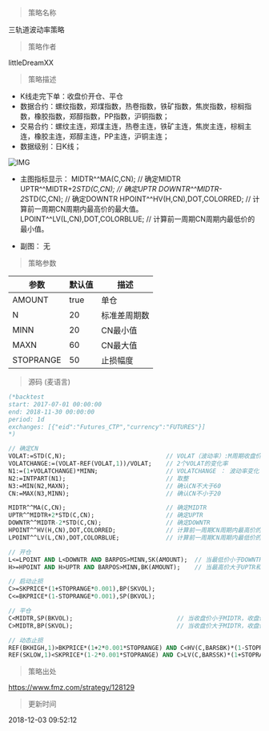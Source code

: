 
> 策略名称

三轨道波动率策略

> 策略作者

littleDreamXX

> 策略描述

- K线走完下单：收盘价开仓、平仓
- 数据合约：螺纹指数，郑煤指数，热卷指数，铁矿指数，焦炭指数，棕榈指数，橡胶指数，郑醇指数，PP指数，沪铜指数；
- 交易合约：螺纹主连，郑煤主连，热卷主连，铁矿主连，焦炭主连，棕榈主连，橡胶主连，郑醇主连，PP主连，沪铜主连；
- 数据级别：日K线；

![IMG](https://www.fmz.com/upload/asset/785c3a0e4e8c164bc831b05dcdc355a3.png)

- 主图指标显示：
   MIDTR^^MA(C,CN);                                        // 确定MIDTR
   UPTR^^MIDTR+2*STD(C,CN);                       // 确定UPTR
   DOWNTR^^MIDTR-2*STD(C,CN);                  // 确定DOWNTR
   HPOINT^^HV(H,CN),DOT,COLORRED;          // 计算前一周期CN周期内最高价的最大值。
   LPOINT^^LV(L,CN),DOT,COLORBLUE;          // 计算前一周期CN周期内最低价的最小值。

- 副图：
  无

> 策略参数



|参数|默认值|描述|
|----|----|----|
|AMOUNT|true|单仓|
|N|20|标准差周期数|
|MINN|20|CN最小值|
|MAXN|60|CN最大值|
|STOPRANGE|50|止损幅度|


> 源码 (麦语言)

``` pascal
(*backtest
start: 2017-07-01 00:00:00
end: 2018-11-30 00:00:00
period: 1d
exchanges: [{"eid":"Futures_CTP","currency":"FUTURES"}]
*)

// 确定CN 
VOLAT:=STD(C,N);                            // VOLAT（波动率）:M周期收盘价的标准差
VOLATCHANGE:=(VOLAT-REF(VOLAT,1))/VOLAT;    // 2个VOLAT的变化率
N1:=(1+VOLATCHANGE)*MINN;                   // VOLATCHANGE ： 波动率变化
N2:=INTPART(N1);                            // 取整
N3:=MIN(N2,MAXN);                           // 确认CN不大于60
CN:=MAX(N3,MINN);                           // 确认CN不小于20

MIDTR^^MA(C,CN);                            // 确定MIDTR
UPTR^^MIDTR+2*STD(C,CN);                    // 确定UPTR
DOWNTR^^MIDTR-2*STD(C,CN);                  // 确定DOWNTR
HPOINT^^HV(H,CN),DOT,COLORRED;              // 计算前一周期CN周期内最高价的最大值。
LPOINT^^LV(L,CN),DOT,COLORBLUE;             // 计算前一周期CN周期内最低价的最小值。

// 开仓
L<=LPOINT AND L<DOWNTR AND BARPOS>MINN,SK(AMOUNT);  // 当最低价小于DOWNTR和低点，且K线位置大于60，收盘价卖开
H>=HPOINT AND H>UPTR AND BARPOS>MINN,BK(AMOUNT);    // 当最高价大于UPTR和高点，且K线位置大于60，收盘价买开

// 启动止损
C>=SKPRICE*(1+STOPRANGE*0.001),BP(SKVOL);
C<=BKPRICE*(1-STOPRANGE*0.001),SP(BKVOL);

// 平仓
C<MIDTR,SP(BKVOL);                             // 当收盘价小于MIDTR，收盘价卖平
C>MIDTR,BP(SKVOL);                             // 当收盘价大于MIDTR，收盘价买平

// 动态止损
REF(BKHIGH,1)>BKPRICE*(1+2*0.001*STOPRANGE) AND C<HV(C,BARSBK)*(1-STOPRANGE*0.001),SP(BKVOL);  // 买开后最高价大于买开价*(1+2*0.001*STOPRANGE)，且收盘价小于买开后最高收盘价*(1-STOPRANGE*0.001)，收盘价卖平
REF(SKLOW,1)<SKPRICE*(1-2*0.001*STOPRANGE) AND C>LV(C,BARSSK)*(1+STOPRANGE*0.001),BP(SKVOL);   // 卖开后最低价小于卖开价*(1-2*0.001*STOPRANGE)，且收盘价大于卖开后最低收盘价*(1+STOPRANGE*0.001)，收盘价买平
```

> 策略出处

https://www.fmz.com/strategy/128129

> 更新时间

2018-12-03 09:52:12
